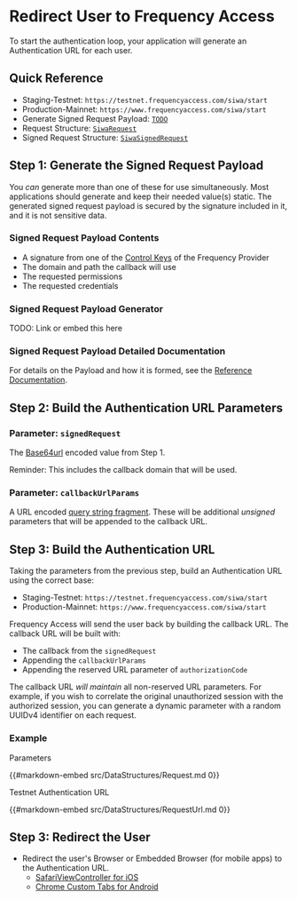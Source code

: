 # Redirect User to Frequency Access

To start the authentication loop, your application will generate an Authentication URL for each user.

## Quick Reference

- Staging-Testnet: `https://testnet.frequencyaccess.com/siwa/start`
- Production-Mainnet: `https://www.frequencyaccess.com/siwa/start`
- Generate Signed Request Payload: [`TODO`](#todo)
- Request Structure: [`SiwaRequest`](../DataStructures/All.md#request)
- Signed Request Structure: [`SiwaSignedRequest`](../DataStructures/All.md#signed-request)

## Step 1: Generate the Signed Request Payload

You *can* generate more than one of these for use simultaneously.
Most applications should generate and keep their needed value(s) static.
The generated signed request payload is secured by the signature included in it, and it is not sensitive data.

### Signed Request Payload Contents

- A signature from one of the [Control Keys](https://docs.frequency.xyz/Identity/ControlKeys.html) of the Frequency Provider
- The domain and path the callback will use
- The requested permissions
- The requested credentials

### Signed Request Payload Generator

TODO: Link or embed this here

### Signed Request Payload Detailed Documentation

For details on the Payload and how it is formed, see the [Reference Documentation](../SignatureGeneration.md).

## Step 2: Build the Authentication URL Parameters

### Parameter: `signedRequest`

The [Base64url](https://datatracker.ietf.org/doc/html/rfc4648#section-5) encoded value from Step 1.

Reminder: This includes the callback domain that will be used.

### Parameter: `callbackUrlParams`

A URL encoded [query string fragment](https://www.rfc-editor.org/rfc/rfc3986#section-3.4).
These will be additional _unsigned_ parameters that will be appended to the callback URL.

## Step 3: Build the Authentication URL

Taking the parameters from the previous step, build an Authentication URL using the correct base:

- Staging-Testnet: `https://testnet.frequencyaccess.com/siwa/start`
- Production-Mainnet: `https://www.frequencyaccess.com/siwa/start`

Frequency Access will send the user back by building the callback URL.
The callback URL will be built with:

- The callback from the `signedRequest`
- Appending the `callbackUrlParams`
- Appending the reserved URL parameter of `authorizationCode`

The callback URL _will maintain_ all non-reserved URL parameters.
For example, if you wish to correlate the original unauthorized session with the authorized session, you can generate a dynamic parameter with a random UUIDv4 identifier on each request.

### Example

Parameters

{{#markdown-embed src/DataStructures/Request.md 0}}

Testnet Authentication URL

{{#markdown-embed src/DataStructures/RequestUrl.md 0}}

## Step 3: Redirect the User

- Redirect the user's Browser or Embedded Browser (for mobile apps) to the Authentication URL.
  - [SafariViewController for iOS](https://developer.apple.com/documentation/safariservices/sfsafariviewcontroller)
  - [Chrome Custom Tabs for Android](https://developer.chrome.com/docs/android/custom-tabs/)
